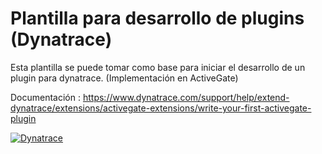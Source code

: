 # Plantilla para desarrollo de plugins (Dynatrace)


Esta plantilla se puede tomar como base para iniciar el desarrollo de un plugin para dynatrace. (Implementación en ActiveGate)

Documentación : https://www.dynatrace.com/support/help/extend-dynatrace/extensions/activegate-extensions/write-your-first-activegate-plugin


[![Dynatrace](https://www.neoris.com/documents/20126/173896/dynatrace-logo.jpg "Dynatrace")](https://www.neoris.com/documents/20126/173896/dynatrace-logo.jpg "Dynatrace")
